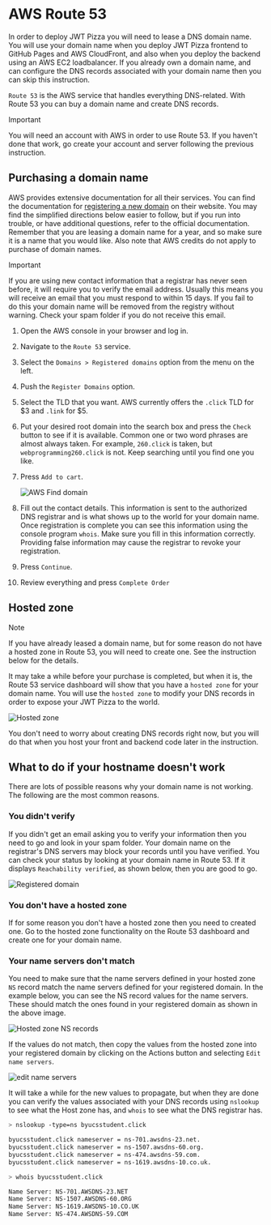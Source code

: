# AWS Route 53

In order to deploy JWT Pizza you will need to lease a DNS domain name. You will use your domain name when you deploy JWT Pizza frontend to GitHub Pages and AWS CloudFront, and also when you deploy the backend using an AWS EC2 loadbalancer. If you already own a domain name, and can configure the DNS records associated with your domain name then you can skip this instruction.

`Route 53` is the AWS service that handles everything DNS-related. With Route 53 you can buy a domain name and create DNS records.

> [!IMPORTANT]
> You will need an account with AWS in order to use Route 53. If you haven't done that work, go create your account and server following the previous instruction.

## Purchasing a domain name

AWS provides extensive documentation for all their services. You can find the documentation for [registering a new domain](https://docs.aws.amazon.com/Route53/latest/DeveloperGuide/domain-register.html) on their website. You may find the simplified directions below easier to follow, but if you run into trouble, or have additional questions, refer to the official documentation. Remember that you are leasing a domain name for a year, and so make sure it is a name that you would like. Also note that AWS credits do not apply to purchase of domain names.

> [!IMPORTANT]
> If you are using new contact information that a registrar has never seen before, it will require you to verify the email address. Usually this means you will receive an email that you must respond to within 15 days. If you fail to do this your domain name will be removed from the registry without warning. Check your spam folder if you do not receive this email.

1. Open the AWS console in your browser and log in.
1. Navigate to the `Route 53` service.
1. Select the `Domains > Registered domains` option from the menu on the left.
1. Push the `Register Domains` option.
1. Select the TLD that you want. AWS currently offers the `.click` TLD for $3 and `.link` for $5.
1. Put your desired root domain into the search box and press the `Check` button to see if it is available. Common one or two word phrases are almost always taken. For example, `260.click` is taken, but `webprogramming260.click` is not. Keep searching until you find one you like.
1. Press `Add to cart`.

   ![AWS Find domain](webServerAWSFindDomain.png)

1. Fill out the contact details. This information is sent to the authorized DNS registrar and is what shows up to the world for your domain name. Once registration is complete you can see this information using the console program `whois`. Make sure you fill in this information correctly. Providing false information may cause the registrar to revoke your registration.
1. Press `Continue`.
1. Review everything and press `Complete Order`

## Hosted zone

> [!NOTE]
> If you have already leased a domain name, but for some reason do not have a hosted zone in Route 53, you will need to create one. See the instruction below for the details.

It may take a while before your purchase is completed, but when it is, the Route 53 service dashboard will show that you have a `hosted zone` for your domain name. You will use the `hosted zone` to modify your DNS records in order to expose your JWT Pizza to the world.

![Hosted zone](hostedZone.png)

You don't need to worry about creating DNS records right now, but you will do that when you host your front and backend code later in the instruction.

## What to do if your hostname doesn't work

There are lots of possible reasons why your domain name is not working. The following are the most common reasons.

### You didn't verify

If you didn't get an email asking you to verify your information then you need to go and look in your spam folder. Your domain name on the registrar's DNS servers may block your records until you have verified. You can check your status by looking at your domain name in Route 53. If it displays `Reachability verified`, as shown below, then you are good to go.

![Registered domain](registeredDomain.png)

### You don't have a hosted zone

If for some reason you don't have a hosted zone then you need to created one. Go to the hosted zone functionality on the Route 53 dashboard and create one for your domain name.

### Your name servers don't match

You need to make sure that the name servers defined in your hosted zone `NS` record match the name servers defined for your registered domain. In the example below, you can see the NS record values for the name servers. These should match the ones found in your registered domain as shown in the above image.

![Hosted zone NS records](hostedZoneNsRecord.png)

If the values do not match, then copy the values from the hosted zone into your registered domain by clicking on the Actions button and selecting `Edit name servers`.

![edit name servers](editNameServers.png)

It will take a while for the new values to propagate, but when they are done you can verify the values associated with your DNS records using `nslookup` to see what the Host zone has, and `whois` to see what the DNS registrar has.

```sh
> nslookup -type=ns byucsstudent.click

byucsstudent.click nameserver = ns-701.awsdns-23.net.
byucsstudent.click nameserver = ns-1507.awsdns-60.org.
byucsstudent.click nameserver = ns-474.awsdns-59.com.
byucsstudent.click nameserver = ns-1619.awsdns-10.co.uk.
```

```sh
> whois byucsstudent.click

Name Server: NS-701.AWSDNS-23.NET
Name Server: NS-1507.AWSDNS-60.ORG
Name Server: NS-1619.AWSDNS-10.CO.UK
Name Server: NS-474.AWSDNS-59.COM
```
